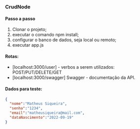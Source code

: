 ### CrudNode

#### Passo a passo
1. Clonar o projeto;
2. executar o comando npm install;
3. configurar o banco de dados, seja local ou remoto;
4. executar app.js

#### Rotas:
* [localhost:3000/user] - verbos a serem utilizados: POST/PUT/DELETE/GET
* [localhost:3000/swagger] Swagger - documentação da API.

#### Dados para teste:
~~~JSON
{
  "nome":"Matheus Siqueira",
  "senha":"1234",
  "email":"matheusiqueira@mail.com",
  "dataNascimento":"2022-09-19"
}
~~~

